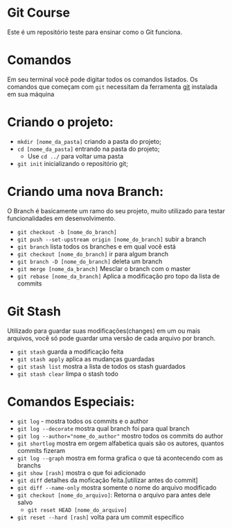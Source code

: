 # Git Course
Este é um repositório teste para ensinar como o Git funciona.

# Comandos
   Em seu terminal você pode digitar todos os comandos listados. Os comandos que começam com `git` necessitam da ferramenta [git](https://git-scm.com/downloads) instalada em sua máquina
   # Criando o projeto:
   - `mkdir [nome_da_pasta]` criando a pasta do projeto;
   - `cd [nome_da_pasta]` entrando na pasta do projeto;
      * Use `cd ../` para voltar uma pasta
   - `git init` inicializando o repositório git;   
   
   # Criando uma nova Branch:
   O Branch é basicamente um ramo do seu projeto, muito utilizado para testar funcionalidades em desenvolvimento.
   - `git checkout -b [nome_do_branch]`
   - `git push --set-upstream origin [nome_do_branch]` subir a branch
   - `git branch` lista todos os branches e em qual você está
   - `git checkout [nome_do_branch]` ir para algum branch
   - `git branch -D [nome_do_branch]` deleta um branch
   - `git merge [nome_da_branch]` Mesclar o branch com o master
   - `git rebase [nome_da_branch]` Aplica a modificação pro topo da lista de commits

   # Git Stash
   Utilizado para guardar suas modificações(changes) em um ou mais arquivos, você só pode guardar uma versão de cada arquivo por branch.
   - `git stash` guarda a modificação feita
   - `git stash apply`  aplica as mudanças guardadas
   - `git stash list` mostra a lista de todos os stash guardados
   - `git stash clear` limpa o stash todo

   # Comandos Especiais:
   - `git log` - mostra todos os commits e o author
   - `git log --decorate` mostra qual branch foi para qual branch
   - `git log --author="nome_do_author"` mostro todos os commits do author
   - `git shortlog` mostra em orgem alfabetica quais são os autores, quantos commits fizeram
   - `git log --graph` mostra em forma grafica o que tá acontecendo com as branchs
   - `git show [rash]` mostra o que foi adicionado
   - `git diff` detalhes da moficação feita.[utilizar antes do commit]
   - `git diff --name-only` mostra somente o nome do arquivo modificado
   - `git checkout [nome_do_arquivo]`: Retorna o arquivo para antes dele salvo
      - `git reset HEAD [nome_do_arquivo]`
   - `git reset --hard [rash]` volta para um commit específico
   
